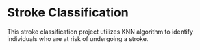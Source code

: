 # Stroke Classification
This stroke classification project utilizes KNN algorithm to identify individuals who are at risk of undergoing a stroke.
